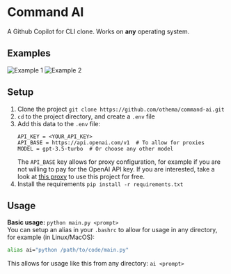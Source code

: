 # Command AI
A Github Copilot for CLI clone. Works on **any** operating system.

## Examples
![Example 1](https://user-images.githubusercontent.com/78880488/238178855-78ded997-0a1d-463c-8793-3a026d573c73.png)
![Example 2](https://user-images.githubusercontent.com/78880488/238178926-d7843136-6350-41bd-86e8-2ad80c99ae3d.png)

## Setup
1. Clone the project `git clone https://github.com/othema/command-ai.git`
1. `cd` to the project directory, and create a `.env` file
1. Add this data to the `.env` file:
	```env
	API_KEY = <YOUR_API_KEY>
	API_BASE = https://api.openai.com/v1  # To allow for proxies
	MODEL = gpt-3.5-turbo  # Or choose any other model
	```
	The `API_BASE` key allows for proxy configuration, for example if you are not willing to pay for the OpenAI API key. If you are interested, take a look at [this proxy](https://github.com/PawanOsman/ChatGPT) to use this project for free.
1. Install the requirements `pip install -r requirements.txt`

## Usage
**Basic usage:** `python main.py <prompt>`
<br />
You can setup an alias in your `.bashrc` to allow for usage in any directory, for example (in Linux/MacOS):
```bash
alias ai="python /path/to/code/main.py"
```
This allows for usage like this from any directory: `ai <prompt>`